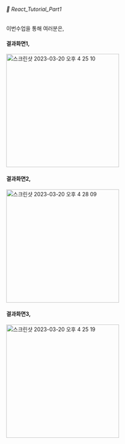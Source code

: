 ###### 🌵 React_Tutorial_Part1

이번수업을 통해 여러분은,
 
 
 #### 결과화면1,    
 <img width="300" alt="스크린샷 2023-03-20 오후 4 25 10" src="https://user-images.githubusercontent.com/48478079/226273293-928f5d7e-be76-4571-a5d1-acb7968e7dba.png">
 
#### 결과화면2,   
<img width="300" alt="스크린샷 2023-03-20 오후 4 28 09" src="https://user-images.githubusercontent.com/48478079/226273705-08cf250d-7e7f-4656-8ea6-19d30f84e7aa.png">



#### 결과화면3,   
<img width="300" alt="스크린샷 2023-03-20 오후 4 25 19" src="https://user-images.githubusercontent.com/48478079/226273315-87070d4c-1cc8-4924-80e7-0938b0414a8d.png">
